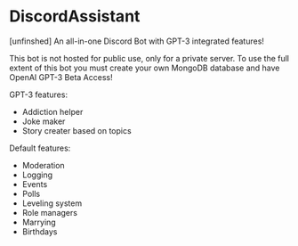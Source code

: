 # DiscordAssistant
[unfinshed]
An all-in-one Discord Bot with GPT-3 integrated features!

This bot is not hosted for public use, only for a private server.
To use the full extent of this bot you must create your own MongoDB database and have OpenAI GPT-3 Beta Access!

GPT-3 features:
- Addiction helper
- Joke maker
- Story creater based on topics

Default features:
- Moderation
- Logging
- Events
- Polls
- Leveling system
- Role managers
- Marrying
- Birthdays
